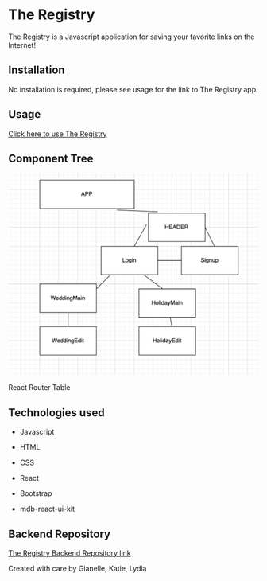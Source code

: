 # The Registry

The Registry is a Javascript application for saving your favorite links on the Internet!

## Installation

No installation is required, please see usage for the link to The Registry app.

## Usage

<a href="https://the-registry.netlify.app/">Click here to use The Registry</a>

## Component Tree

<img src="./registrycomponents.png" alt="component tree">

React Router Table 



## Technologies used

- Javascript

- HTML

- CSS

- React

- Bootstrap

- mdb-react-ui-kit


## Backend Repository

[The Registry Backend Repository link](https://github.com/katiepestotnik/the-registry-backend)

Created with care by Gianelle, Katie, Lydia
